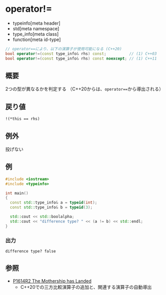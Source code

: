 # operator!=
* typeinfo[meta header]
* std[meta namespace]
* type_info[meta class]
* function[meta id-type]

```cpp
// operator==により、以下の演算子が使用可能になる (C++20)
bool operator!=(const type_info& rhs) const;          // (1) C++03
bool operator!=(const type_info& rhs) const noexcept; // (1) C++11
```

## 概要
2つの型が異なるかを判定する
（C++20からは、`operator==`から導出される）


## 戻り値
`!(*this == rhs)`


## 例外
投げない


## 例
```cpp example
#include <iostream>
#include <typeinfo>

int main()
{
  const std::type_info& a = typeid(int);
  const std::type_info& b = typeid(3);

  std::cout << std::boolalpha;
  std::cout << "difference type? " << (a != b) << std::endl;
}
```

### 出力
```
difference type? false
```

## 参照
- [P1614R2 The Mothership has Landed](https://www.open-std.org/jtc1/sc22/wg21/docs/papers/2019/p1614r2.html)
    - C++20での三方比較演算子の追加と、関連する演算子の自動導出
